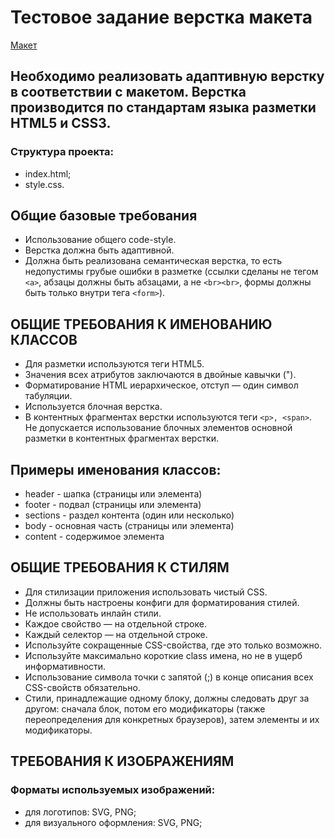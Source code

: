 # Тестовое задание верстка макета

[Макет](https://www.figma.com/file/P6uCxatat2CILoEA468n9R/Responsive-Startup-Website-(Community)?node-id=3%3A199)

## Необходимо реализовать адаптивную верстку в соответствии с макетом. Верстка производится по стандартам языка разметки HTML5 и CSS3.

### Структура проекта:
- index.html;
- style.css.
 
## Общие базовые требования
- Использование общего code-style.
- Верстка должна быть адаптивной.
- Должна быть реализована семантическая верстка, то есть недопустимы грубые ошибки в разметке (ссылки сделаны не тегом `<a>`, абзацы должны быть абзацами, а не `<br><br>`, формы должны быть только внутри тега `<form>`).

## ОБЩИЕ ТРЕБОВАНИЯ К ИМЕНОВАНИЮ КЛАССОВ
- Для разметки используются теги HTML5.
- Значения всех атрибутов заключаются в двойные кавычки (").
- Форматирование HTML иерархическое, отступ — один символ табуляции.
- Используется блочная верстка.
- В контентных фрагментах верстки используются теги `<p>, <span>`. Не допускается использование блочных элементов 
основной разметки в контентных фрагментах верстки.

## Примеры  именования классов:
- header - шапка (страницы или элемента)
- footer -  подвал (страницы или элемента)
- sections - раздел контента (один или несколько)
- body - основная часть (страницы или элемента)
- content - содержимое элемента
 
## ОБЩИЕ ТРЕБОВАНИЯ К СТИЛЯМ
- Для стилизации приложения использовать чистый CSS.
- Должны быть настроены конфиги для форматирования стилей.
- Не использовать инлайн стили.
- Каждое свойство — на отдельной строке.
- Каждый селектор — на отдельной строке.
- Используйте сокращенные CSS-свойства, где это только возможно.
- Используйте максимально короткие class имена, но не в ущерб информативности.
- Использование символа точки с запятой (;) в конце описания всех CSS-свойств обязательно.
- Стили, принадлежащие одному блоку, должны следовать друг за другом: сначала блок, потом его модификаторы (также переопределения для конкретных браузеров), затем элементы и их модификаторы.
 
## ТРЕБОВАНИЯ К ИЗОБРАЖЕНИЯМ

### Форматы используемых изображений:
- для логотипов: SVG, PNG;
- для визуального оформления: SVG, PNG;
